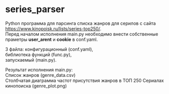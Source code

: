 # series_parser

Python программа для парсинга списка жанров для серилов с сайта https://www.kinopoisk.ru/lists/series-top250/. <br>
Перед началом исполнения main.py необходимо внести собственные праметры **user_arent** и **cookie** в conf.yaml.

3 файла: 
конфигурационный (conf.yaml), <br>
библиотека функций (func.py), <br>
запускаемый (main.py).

Результат исполнения main.py: <br>
Список жанров (genre_data.csv) <br>
Cтолбчатая диаграмма частот присутствия жанров в ТОП 250 Сериалах кинопоиска (genre_plot.png) 
